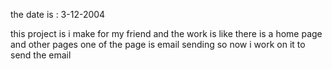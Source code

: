 the date is : 3-12-2004


this project is i make for my friend and the work is like there is a home page and other pages one of the page is email sending 
so now i work on it to send the email